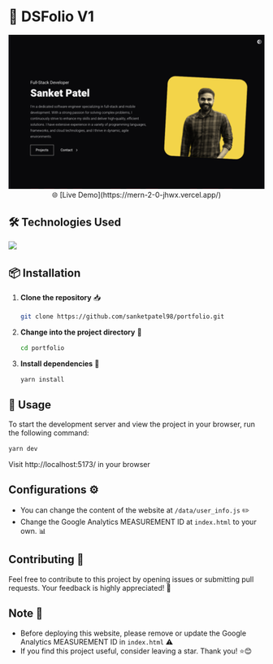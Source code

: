 # 🚀 DSFolio V1

<center>
    <img src="/public/cover.png" alt="SanketPatel" />
</center>

<center>
    🌐 [Live Demo](https://mern-2-0-jhwx.vercel.app/)
</center>

## 🛠️ Technologies Used
<img  src="https://skillicons.dev/icons?i=html,css,react,tailwind,netlify&perline=7"/>

## 📦 Installation
1. **Clone the repository** 📥
    ```bash 
    git clone https://github.com/sanketpatel98/portfolio.git
    ```
2. **Change into the project directory** 📂
    ```bash
    cd portfolio
    ```
3. **Install dependencies** 🧩
    ```bash
    yarn install 
    ```

## 🚀 Usage
To start the development server and view the project in your browser, run the following command:
```bash
yarn dev
```
Visit http://localhost:5173/ in your browser

## Configurations ⚙️
- You can change the content of the website at `/data/user_info.js` ✏️
- Change the Google Analytics MEASUREMENT ID at `index.html` to your own. 📊

## Contributing 🤝
Feel free to contribute to this project by opening issues or submitting pull requests. Your feedback is highly appreciated! 🙌

## Note 📝
- Before deploying this website, please remove or update the Google Analytics MEASUREMENT ID in `index.html` ⚠️
- If you find this project useful, consider leaving a star. Thank you! ⭐😊
